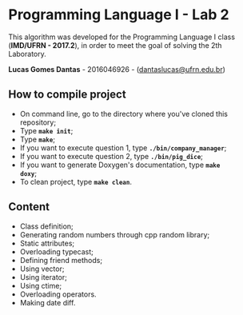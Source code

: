 # Programming Language I - Lab 2

This algorithm was developed for the Programming Language I class (<b>IMD/UFRN - 2017.2</b>), in order to meet the goal of solving the 2th Laboratory.

<b>Lucas Gomes Dantas</b> - 2016046926 - (dantaslucas@ufrn.edu.br)

## How to compile project

* On command line, go to the directory where you've cloned this repository;
* Type <code><b>make init</b></code>;
* Type <code><b>make</b></code>;
* If you want to execute question 1, type <code><b>./bin/company_manager</b></code>;
* If you want to execute question 2, type <code><b>./bin/pig_dice</b></code>;
* If you want to generate Doxygen's documentation, type <code><b>make doxy</b></code>;
* To clean project, type <code><b>make clean</b></code>.

## Content

* Class definition;
* Generating random numbers through cpp random library;
* Static attributes;
* Overloading typecast;
* Defining friend methods;
* Using vector;
* Using iterator;
* Using ctime;
* Overloading operators.
* Making date diff.
